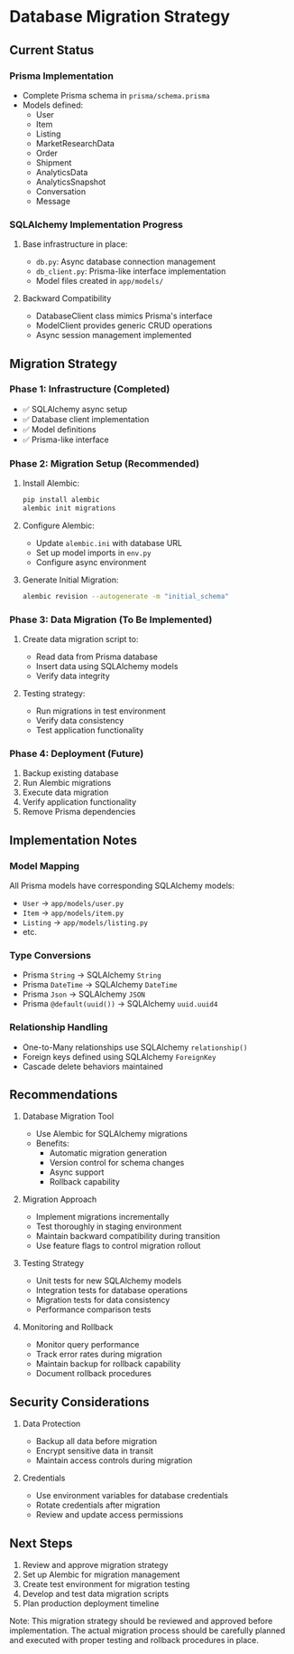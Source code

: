 # Database Migration Strategy

## Current Status

### Prisma Implementation
- Complete Prisma schema in `prisma/schema.prisma`
- Models defined:
  * User
  * Item
  * Listing
  * MarketResearchData
  * Order
  * Shipment
  * AnalyticsData
  * AnalyticsSnapshot
  * Conversation
  * Message

### SQLAlchemy Implementation Progress
1. Base infrastructure in place:
   - `db.py`: Async database connection management
   - `db_client.py`: Prisma-like interface implementation
   - Model files created in `app/models/`

2. Backward Compatibility
   - DatabaseClient class mimics Prisma's interface
   - ModelClient provides generic CRUD operations
   - Async session management implemented

## Migration Strategy

### Phase 1: Infrastructure (Completed)
- ✅ SQLAlchemy async setup
- ✅ Database client implementation
- ✅ Model definitions
- ✅ Prisma-like interface

### Phase 2: Migration Setup (Recommended)
1. Install Alembic:
   ```bash
   pip install alembic
   alembic init migrations
   ```

2. Configure Alembic:
   - Update `alembic.ini` with database URL
   - Set up model imports in `env.py`
   - Configure async environment

3. Generate Initial Migration:
   ```bash
   alembic revision --autogenerate -m "initial_schema"
   ```

### Phase 3: Data Migration (To Be Implemented)
1. Create data migration script to:
   - Read data from Prisma database
   - Insert data using SQLAlchemy models
   - Verify data integrity

2. Testing strategy:
   - Run migrations in test environment
   - Verify data consistency
   - Test application functionality

### Phase 4: Deployment (Future)
1. Backup existing database
2. Run Alembic migrations
3. Execute data migration
4. Verify application functionality
5. Remove Prisma dependencies

## Implementation Notes

### Model Mapping
All Prisma models have corresponding SQLAlchemy models:
- `User` → `app/models/user.py`
- `Item` → `app/models/item.py`
- `Listing` → `app/models/listing.py`
- etc.

### Type Conversions
- Prisma `String` → SQLAlchemy `String`
- Prisma `DateTime` → SQLAlchemy `DateTime`
- Prisma `Json` → SQLAlchemy `JSON`
- Prisma `@default(uuid())` → SQLAlchemy `uuid.uuid4`

### Relationship Handling
- One-to-Many relationships use SQLAlchemy `relationship()`
- Foreign keys defined using SQLAlchemy `ForeignKey`
- Cascade delete behaviors maintained

## Recommendations

1. Database Migration Tool
   - Use Alembic for SQLAlchemy migrations
   - Benefits:
     * Automatic migration generation
     * Version control for schema changes
     * Async support
     * Rollback capability

2. Migration Approach
   - Implement migrations incrementally
   - Test thoroughly in staging environment
   - Maintain backward compatibility during transition
   - Use feature flags to control migration rollout

3. Testing Strategy
   - Unit tests for new SQLAlchemy models
   - Integration tests for database operations
   - Migration tests for data consistency
   - Performance comparison tests

4. Monitoring and Rollback
   - Monitor query performance
   - Track error rates during migration
   - Maintain backup for rollback capability
   - Document rollback procedures

## Security Considerations

1. Data Protection
   - Backup all data before migration
   - Encrypt sensitive data in transit
   - Maintain access controls during migration

2. Credentials
   - Use environment variables for database credentials
   - Rotate credentials after migration
   - Review and update access permissions

## Next Steps

1. Review and approve migration strategy
2. Set up Alembic for migration management
3. Create test environment for migration testing
4. Develop and test data migration scripts
5. Plan production deployment timeline

Note: This migration strategy should be reviewed and approved before implementation. The actual migration process should be carefully planned and executed with proper testing and rollback procedures in place.
